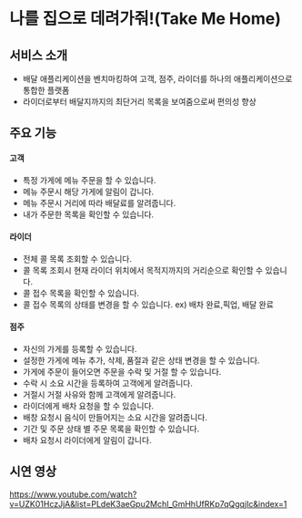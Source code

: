 # 나를 집으로 데려가줘!(Take Me Home)
## 서비스 소개
- 배달 애플리케이션을 벤치마킹하여 고객, 점주, 라이더를 하나의 애플리케이션으로 통합한 플랫폼
- 라이더로부터 배달지까지의 최단거리 목록을 보여줌으로써 편의성 향상

## 주요 기능
#### 고객
 - 특정 가게에 메뉴 주문을 할 수 있습니다.
 - 메뉴 주문시 해당 가게에 알림이 갑니다.
 - 메뉴 주문시 거리에 따라 배달료를 알려줍니다.
 - 내가 주문한 목록을 확인할 수 있습니다.
#### 라이더
 - 전체 콜 목록 조회할 수 있습니다.
 - 콜 목록 조회시 현재 라이더 위치에서 목적지까지의 거리순으로 확인할 수 있습니다.
 - 콜 접수 목록을 확인할 수 있습니다.
 - 콜 접수 목록의 상태를 변경을 할 수 있습니다.
   ex) 배차 완료,픽업, 배달 완료
#### 점주
 - 자신의 가게를 등록할 수 있습니다.
 - 설정한 가게에 메뉴 추가, 삭제, 품절과 같은 상태 변경을 할 수 있습니다.
 - 가게에 주문이 들어오면 주문을 수락 및 거절 할 수 있습니다.
 - 수락 시 소요 시간을 등록하여 고객에게 알려줍니다.
 - 거절시 거절 사유와 함께 고객에게 알려줍니다.
 - 라이더에게 배차 요청을 할 수 있습니다.
 - 배창 요청시 음식이 만들어지는 소요 시간을 알려줍니다.
 - 기간 및 주문 상태 별 주문 목록을 확인할 수 있습니다.
 - 배차 요청시 라이더에게 알림이 갑니다.
 
## 시연 영상
https://www.youtube.com/watch?v=UZK01HczJjA&list=PLdeK3aeGpu2MchI_GmHhUfRKp7qQgqjIc&index=1
